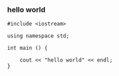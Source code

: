 ### hello world

```
#include <iostream>

using namespace std;

int main () {

    cout << "hello world" << endl;
}
```


